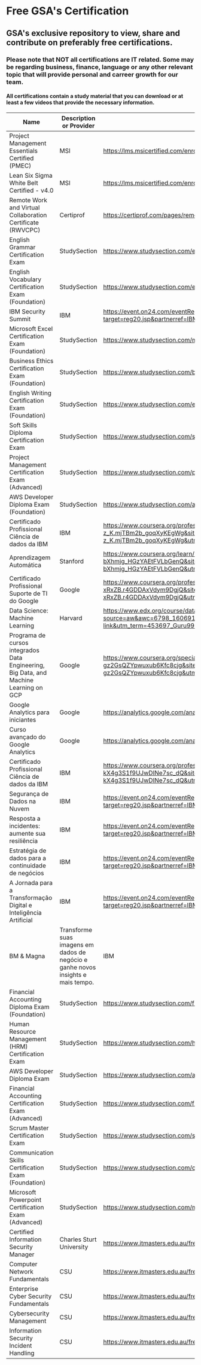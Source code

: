 # Free GSA's Certification 

## GSA's exclusive repository to view, share and contribute on preferably free certifications.

### Please note that NOT all certifications are IT related. Some may be regarding business, finance, language or any other relevant topic that will provide personal and carreer growth for our team.

#### All certifications contain a study material that you can download or at least a few videos that provide the necessary information.

|Name|Description or Provider|Link|
|---|---|---|
|Project Management Essentials Certified (PMEC)|MSI|https://lms.msicertified.com/enrollments/65534478/details|
|Lean Six Sigma White Belt Certified - v4.0|MSI|https://lms.msicertified.com/enrollments/65534463/details|
|Remote Work and Virtual Collaboration Certificate (RWVCPC)|Certiprof|https://certiprof.com/pages/remote-work-and-virtual-collaboration-certificate-rwvcpc|
|English Grammar Certification Exam|StudySection|https://www.studysection.com/english-grammar-advanced|
|English Vocabulary Certification Exam (Foundation)|StudySection|https://www.studysection.com/english-vocabulary-foundation|
|IBM Security Summit|IBM|https://event.on24.com/eventRegistration/EventLobbyServlet?target=reg20.jsp&partnerref=IBMPlay&eventid=2225529&sessionid=1&key=F264116299C32AA37C59A3A498C02530&regTag=&sourcepage=register|
|Microsoft Excel Certification Exam (Foundation)|StudySection|https://www.studysection.com/microsoft-excel-foundation|
|Business Ethics Certification Exam (Foundation)|StudySection|https://www.studysection.com/business-ethics-foundation|
|English Writing Certification Exam (Foundation)|StudySection|https://www.studysection.com/english-writing-foundation|
|Soft Skills Diploma Certification Exam|StudySection|https://www.studysection.com/soft-skills-diploma-advanced#|
|Project Management Certification Exam (Advanced)|StudySection|https://www.studysection.com/project-management-advanced|
AWS Developer Diploma Exam (Foundation)|StudySection|https://www.studysection.com/aws-developer-foundation-diploma|
|Certificado Profissional Ciência de dados da IBM|IBM|https://www.coursera.org/professional-certificates/ibm-data-science?ranMID=40328&ranEAID=bt30QTxEyjA&ranSiteID=bt30QTxEyjA-z_K.mjTBm2b_goqXyKEgWg&siteID=bt30QTxEyjA-z_K.mjTBm2b_goqXyKEgWg&utm_content=10&utm_medium=partners&utm_source=linkshare&utm_campaign=bt30QTxEyjA|
Aprendizagem Automática|Stanford|https://www.coursera.org/learn/machine-learning?ranMID=40328&ranEAID=bt30QTxEyjA&ranSiteID=bt30QTxEyjA-bXhmjg_HGzYAEtFVLbGenQ&siteID=bt30QTxEyjA-bXhmjg_HGzYAEtFVLbGenQ&utm_content=10&utm_medium=partners&utm_source=linkshare&utm_campaign=bt30QTxEyjA|
Certificado Profissional Suporte de TI do Google|Google|https://www.coursera.org/professional-certificates/google-it-support?ranMID=40328&ranEAID=bt30QTxEyjA&ranSiteID=bt30QTxEyjA-xRxZB.r4GDDAxVdym9DgjQ&siteID=bt30QTxEyjA-xRxZB.r4GDDAxVdym9DgjQ&utm_content=10&utm_medium=partners&utm_source=linkshare&utm_campaign=bt30QTxEyjA|
|Data Science: Machine Learning|Harvard|https://www.edx.org/course/data-science-machine-learning?source=aw&awc=6798_1606917015_f5be5cd10bcb2e67629ab7a85e501455&utm_source=aw&utm_medium=affiliate_partner&utm_content=text-link&utm_term=453697_Guru99+Tech+Pvt+Ltd|
Programa de cursos integrados Data Engineering, Big Data, and Machine Learning on GCP|Google|https://www.coursera.org/specializations/gcp-data-machine-learning?ranMID=40328&ranEAID=bt30QTxEyjA&ranSiteID=bt30QTxEyjA-gz2GsQZYpwuxub6Kfc8cjg&siteID=bt30QTxEyjA-gz2GsQZYpwuxub6Kfc8cjg&utm_content=10&utm_medium=partners&utm_source=linkshare&utm_campaign=bt30QTxEyjA|
|Google Analytics para iniciantes|Google|https://analytics.google.com/analytics/academy/course/6|
Curso avançado do Google Analytics|Google|https://analytics.google.com/analytics/academy/course/7
|Certificado Profissional Ciência de dados da IBM|IBM|https://www.coursera.org/professional-certificates/ibm-data-science?ranMID=40328&ranEAID=bt30QTxEyjA&ranSiteID=bt30QTxEyjA-kX4g3S1f9UJwDINe7sc_dQ&siteID=bt30QTxEyjA-kX4g3S1f9UJwDINe7sc_dQ&utm_content=10&utm_medium=partners&utm_source=linkshare&utm_campaign=bt30QTxEyjA|
Segurança de Dados na Nuvem|IBM|https://event.on24.com/eventRegistration/EventLobbyServlet?target=reg20.jsp&partnerref=IBMPlay&eventid=2390594&sessionid=1&key=1B8F886561D652EF012DB84CD35A1699&regTag=&sourcepage=register|
Resposta a incidentes: aumente sua resiliência|IBM|https://event.on24.com/eventRegistration/EventLobbyServlet?target=reg20.jsp&partnerref=IBMPlay&eventid=2350255&sessionid=1&key=DB0D82C9895EEF5801C20870F7371B94&regTag=&sourcepage=register|
|Estratégia de dados para a continuidade de negócios|IBM|https://event.on24.com/eventRegistration/EventLobbyServlet?target=reg20.jsp&partnerref=IBMPlay&eventid=2284346&sessionid=1&key=D47F57B136D33908458986C4420C41C3&regTag=&sourcepage=register|
|A Jornada para a Transformação Digital e Inteligência Artificial|IBM|https://event.on24.com/eventRegistration/EventLobbyServlet?target=reg20.jsp&partnerref=IBMPlay&eventid=2240193&sessionid=1&key=72D06CAC3A79CFBE65E693D3A6EDC22A&regTag=&sourcepage=register|
|BM & Magna | Transforme suas imagens em dados de negócio e ganhe novos insights e mais tempo.|IBM|https://event.on24.com/eventRegistration/EventLobbyServlet?target=reg20.jsp&partnerref=IBMPLay&eventid=2269915&sessionid=1&key=36E814BA26E0CD48BE04BB890DD22A3D&regTag=&sourcepage=register|
|Financial Accounting Diploma Exam (Foundation)|StudySection|https://www.studysection.com/financial-accountant-foundation-diploma|
|Human Resource Management (HRM) Certification Exam|StudySection|https://www.studysection.com/human-resource-management-foundation|
AWS Developer Diploma Exam|StudySection|https://www.studysection.com/aws-developer-foundation-diploma|
|Financial Accounting Certification Exam (Advanced)|StudySection|https://www.studysection.com/financial-accounting-advanced|
|Scrum Master Certification Exam|StudySection|https://www.studysection.com/scrum-master-foundation|
|Communication Skills Certification Exam (Foundation)|StudySection|https://www.studysection.com/communication-skills-certification-exam-foundation|
|Microsoft Powerpoint Certification Exam (Advanced)|StudySection|https://www.studysection.com/microsoft-powerpoint-advanced|
|Certified Information Security Manager|Charles Sturt University|https://www.itmasters.edu.au/free-short-course-certified-information-security-manager-cism-prep/|
|Computer Network Fundamentals|CSU|https://www.itmasters.edu.au/free-short-course-computer-network-fundamentals/|
|Enterprise Cyber Security Fundamentals|CSU|https://www.itmasters.edu.au/free-short-course-enterprise-cyber-security-fundamentals/|
|Cybersecurity Management|CSU|https://www.itmasters.edu.au/free-short-course-cybersecurity-management/|
|Information Security Incident Handling|CSU|https://www.itmasters.edu.au/free-short-course-information-security-incident-handling/|
